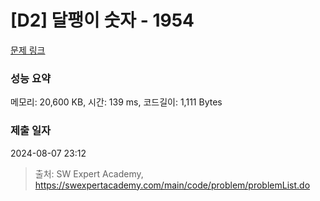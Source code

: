 # [D2] 달팽이 숫자 - 1954 

[문제 링크](https://swexpertacademy.com/main/code/problem/problemDetail.do?contestProbId=AV5PobmqAPoDFAUq) 

### 성능 요약

메모리: 20,600 KB, 시간: 139 ms, 코드길이: 1,111 Bytes

### 제출 일자

2024-08-07 23:12



> 출처: SW Expert Academy, https://swexpertacademy.com/main/code/problem/problemList.do